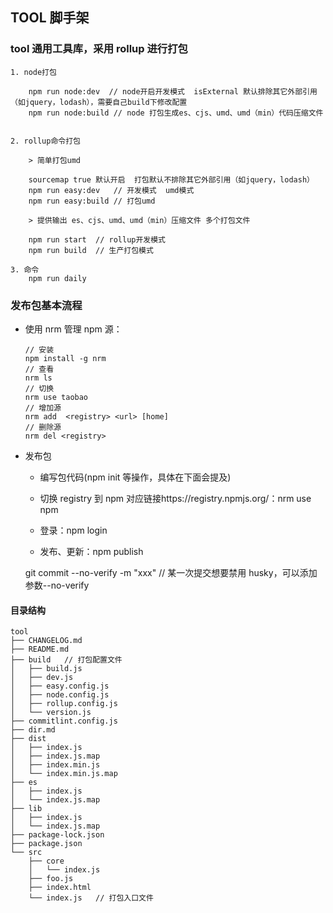## TOOL 脚手架

### tool 通用工具库，采用 rollup 进行打包

    1. node打包

        npm run node:dev  // node开启开发模式  isExternal 默认排除其它外部引用（如jquery，lodash），需要自己build下修改配置
        npm run node:build // node 打包生成es、cjs、umd、umd（min）代码压缩文件


    2. rollup命令打包

        > 简单打包umd

        sourcemap true 默认开启  打包默认不排除其它外部引用（如jquery，lodash）
        npm run easy:dev   // 开发模式  umd模式
        npm run easy:build // 打包umd

        > 提供输出 es、cjs、umd、umd（min）压缩文件 多个打包文件

        npm run start  // rollup开发模式
        npm run build  // 生产打包模式

    3. 命令
        npm run daily

### 发布包基本流程

-   使用 nrm 管理 npm 源：

    ```
    // 安装
    npm install -g nrm
    // 查看
    nrm ls
    // 切换
    nrm use taobao
    // 增加源
    nrm add  <registry> <url> [home]
    // 删除源
    nrm del <registry>
    ```

-   发布包

    -   编写包代码(npm init 等操作，具体在下面会提及)

    -   切换 registry 到 npm 对应链接https://registry.npmjs.org/：nrm use npm

    -   登录：npm login

    -   发布、更新：npm publish

    git commit --no-verify -m "xxx" // 某一次提交想要禁用 husky，可以添加参数--no-verify

#### 目录结构
```
tool
├── CHANGELOG.md
├── README.md
├── build   // 打包配置文件
│   ├── build.js
│   ├── dev.js
│   ├── easy.config.js
│   ├── node.config.js
│   ├── rollup.config.js
│   └── version.js
├── commitlint.config.js
├── dir.md
├── dist
│   ├── index.js
│   ├── index.js.map
│   ├── index.min.js
│   └── index.min.js.map
├── es
│   ├── index.js
│   └── index.js.map
├── lib
│   ├── index.js
│   └── index.js.map
├── package-lock.json
├── package.json
└── src
    ├── core
    │   └── index.js
    ├── foo.js
    ├── index.html
    └── index.js   // 打包入口文件
```